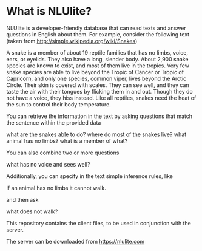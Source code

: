 # What is NLUlite?


NLUlite is a developer-friendly database that can read texts and
answer questions in English about them. For example, consider the
following text (taken from http://simple.wikipedia.org/wiki/Snakes)

  A snake is a member of about 19 reptile families that has no limbs,
  voice, ears, or eyelids. They also have a long, slender body. About
  2,900 snake species are known to exist, and most of them live in the
  tropics. Very few snake species are able to live beyond the Tropic of
  Cancer or Tropic of Capricorn, and only one species, common viper,
  lives beyond the Arctic Circle. Their skin is covered with
  scales. They can see well, and they can taste the air with their
  tongues by flicking them in and out. Though they do not have a voice,
  they hiss instead. Like all reptiles, snakes need the heat of the sun
  to control their body temperature.

You can retrieve the information in the text by asking questions that
match the sentence within the provided data 

  what are the snakes able to do?
  where do most of the snakes live?
  what animal has no limbs?
  what is a member of what?

You can also combine two or more questions

  what has no voice and sees well?

Additionally, you can specify in the text simple inference rules,
like 

  If an animal has no limbs it cannot walk.

and then ask

  what does not walk?


This repository contains the client files, to be used in conjunction
with the server. 

The server can be downloaded from 
https://nlulite.com
